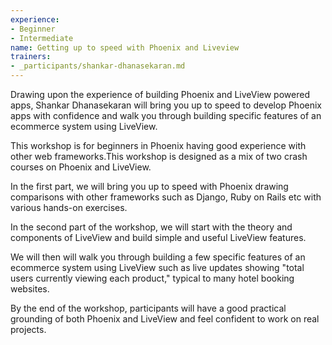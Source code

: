 ```yaml
---
experience:
- Beginner
- Intermediate
name: Getting up to speed with Phoenix and Liveview
trainers:
- _participants/shankar-dhanasekaran.md
---
```

Drawing upon the experience of building Phoenix and LiveView powered apps, Shankar Dhanasekaran will bring you up to speed to develop Phoenix apps with confidence and walk you through building specific features of an ecommerce system using LiveView.

This workshop is for beginners in Phoenix having good experience with other web frameworks.This workshop is designed as a mix of two crash courses on Phoenix and LiveView.

In the first part, we will bring you up to speed with Phoenix drawing comparisons with other frameworks such as Django, Ruby on Rails etc with various hands-on exercises.

In the second part of the workshop, we will start with the theory and components of LiveView and build simple and useful LiveView features.

We will then will walk you through building a few specific features of an ecommerce system using LiveView such as live updates showing "total users currently viewing each product," typical to many hotel booking websites.

By the end of the workshop, participants will have a good practical grounding of both Phoenix and LiveView and feel confident to work on real projects.